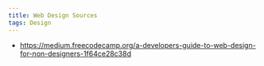 ```yaml
---
title: Web Design Sources
tags: Design
---
```


- <https://medium.freecodecamp.org/a-developers-guide-to-web-design-for-non-designers-1f64ce28c38d>